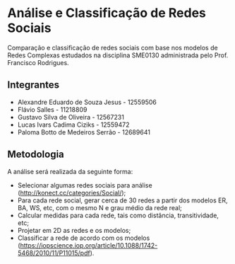 # Análise e Classificação de Redes Sociais
Comparação e classificação de redes sociais com base nos modelos de Redes Complexas estudados na disciplina SME0130 administrada pelo Prof. Francisco Rodrigues. 

## Integrantes
* Alexandre Eduardo de Souza Jesus - 12559506
* Flávio Salles - 11218809
* Gustavo Silva de Oliveira - 12567231
* Lucas Ivars Cadima Ciziks - 12559472
* Paloma Botto de Medeiros Serrão - 12689641

## Metodologia
A análise será realizada da seguinte forma:
* Selecionar algumas redes sociais para análise (http://konect.cc/categories/Social/);
* Para cada rede social, gerar cerca de 30 redes a partir dos modelos ER, BA, WS, etc, com o mesmo N e grau médio da rede real;
* Calcular medidas para cada rede, tais como distância, transitividade, etc;
* Projetar em 2D as redes e os modelos;
* Classificar a rede de acordo com os modelos (https://iopscience.iop.org/article/10.1088/1742-5468/2010/11/P11015/pdf).
